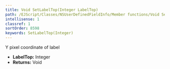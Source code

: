 ```yaml
---
title: Void SetLabelTop(Integer LabelTop)
path: /EJScript/Classes/NSUserDefinedFieldInfo/Member functions/Void SetLabelTop(Integer p_0)
intellisense: 1
classref: 1
sortOrder: 8598
keywords: SetLabelTop(Integer)
---
```



Y pixel coordinate of label



* **LabelTop:** Integer
* **Returns:** Void


